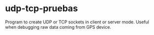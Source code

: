 # udp-tcp-pruebas
Program to create UDP or TCP sockets in client or server mode. Useful when debugging raw data coming from GPS device.
